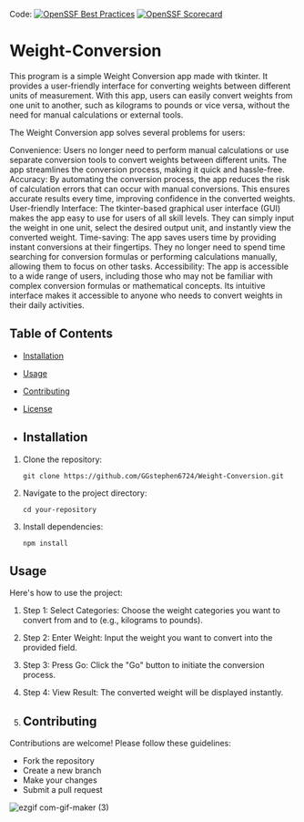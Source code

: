 
Code: [![OpenSSF Best Practices](https://www.bestpractices.dev/projects/8599/badge)](https://www.bestpractices.dev/projects/8599) [![OpenSSF Scorecard](https://api.securityscorecards.dev/projects/github.com/GGstephen6724/Weight-Conversion/badge)](https://securityscorecards.dev/viewer/?uri=github.com/GGstephen6724/Weight-Conversion)


# Weight-Conversion
This program is a simple Weight Conversion app made with tkinter. It provides a user-friendly interface for converting weights between different units of measurement. With this app, users can easily convert weights from one unit to another, such as kilograms to pounds or vice versa, without the need for manual calculations or external tools.

The Weight Conversion app solves several problems for users:

Convenience: Users no longer need to perform manual calculations or use separate conversion tools to convert weights between different units. The app streamlines the conversion process, making it quick and hassle-free.
Accuracy: By automating the conversion process, the app reduces the risk of calculation errors that can occur with manual conversions. This ensures accurate results every time, improving confidence in the converted weights.
User-friendly Interface: The tkinter-based graphical user interface (GUI) makes the app easy to use for users of all skill levels. They can simply input the weight in one unit, select the desired output unit, and instantly view the converted weight.
Time-saving: The app saves users time by providing instant conversions at their fingertips. They no longer need to spend time searching for conversion formulas or performing calculations manually, allowing them to focus on other tasks.
Accessibility: The app is accessible to a wide range of users, including those who may not be familiar with complex conversion formulas or mathematical concepts. Its intuitive interface makes it accessible to anyone who needs to convert weights in their daily activities.

## Table of Contents

- [Installation](#installation)
- [Usage](#usage)
- [Contributing](#contributing)
- [License](#license)

- ## Installation

1. Clone the repository:
   ```
   git clone https://github.com/GGstephen6724/Weight-Conversion.git
   ```
2. Navigate to the project directory:
   ```
   cd your-repository
   ```
3. Install dependencies:
   ```
   npm install
   ```

## Usage

Here's how to use the project:

1. Step 1: Select Categories: Choose the weight categories you want to convert from and to (e.g., kilograms to pounds).
2. Step 2: Enter Weight: Input the weight you want to convert into the provided field.
3. Step 3: Press Go: Click the "Go" button to initiate the conversion process.
4. Step 4: View Result: The converted weight will be displayed instantly.

5. ## Contributing

Contributions are welcome! Please follow these guidelines:

- Fork the repository
- Create a new branch
- Make your changes
- Submit a pull request


![ezgif com-gif-maker (3)](https://user-images.githubusercontent.com/92836017/175224415-c7cef131-d8ff-41c2-81dc-5eecee6f48db.gif)
